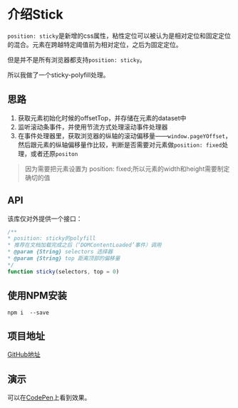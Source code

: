 # 介绍Stick

`position: sticky`是新增的css属性，粘性定位可以被认为是相对定位和固定定位的混合。元素在跨越特定阈值前为相对定位，之后为固定定位。

但是并不是所有浏览器都支持`position: sticky`。

所以我做了一个sticky-polyfill处理。

## 思路

1. 获取元素初始化时候的offsetTop，并存储在元素的dataset中
2. 监听滚动条事件，并使用节流方式处理滚动事件处理器
3. 在事件处理器里，获取浏览器的纵轴的滚动偏移量——`window.pageYOffset`，然后跟元素的纵轴偏移量作比较，判断是否需要对元素做`position: fixed`处理，或者还原`positon`

> 因为需要把元素设置为 position: fixed;所以元素的width和height需要制定确切的值

## API

该库仅对外提供一个接口：

```JavaScript
/**
* position: sticky的polyfill
* 推荐在文档加载完成之后（‘DOMContentLoaded’事件）调用
* @param {String} selectors 选择器
* @param {String} top 距离顶部的偏移量
*/
function sticky(selectors, top = 0)
```

## 使用NPM安装

```CMD
npm i  --save
```

## 项目地址

[GitHub地址](https://github.com/coconilu/sticky-polyfill)

## 演示

可以在[CodePen](https://codepen.io/coconilu/pen/LXYKPJ)上看到效果。